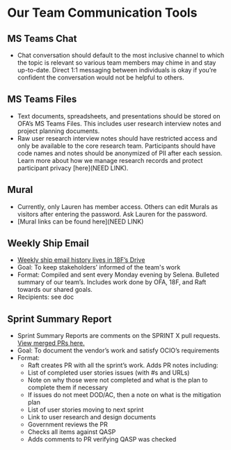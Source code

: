 # Our Team Communication Tools  
 

## MS Teams Chat 

- Chat conversation should default to the most inclusive channel to which the topic is relevant so various team members may chime in and stay up-to-date. Direct 1:1 messaging between individuals is okay if you’re confident the conversation would not be helpful to others. 


## MS Teams Files 

- Text documents, spreadsheets, and presentations should be stored on OFA’s MS Teams Files. This includes user research interview notes and project planning documents. 
- Raw user research interview notes should have restricted access and only be available to the core research team. Participants should have code names and notes should be anonymized of PII after each session. Learn more about how we manage research records and protect participant privacy [here](NEED LINK).


## Mural  

- Currently, only Lauren has member access. Others can edit Murals as visitors after entering the password. Ask Lauren for the password.
- [Mural links can be found here](NEED LINK)
 

## Weekly Ship Email 

- [Weekly ship email history lives in 18F’s Drive](https://docs.google.com/document/d/1QHSdnv4E68FBUC3vkHApgJIJ3zP2C5v9RUNszoeyHZk/edit) 
- Goal: To keep stakeholders’ informed of the team's work 
- Format: Compiled and sent every Monday evening by Selena. Bulleted summary of our team’s. Includes work done by OFA, 18F, and Raft towards our shared goals.  
- Recipients: see doc 

 
## Sprint Summary Report 

- Sprint Summary Reports are comments on the SPRINT X pull requests. [View merged PRs here.](https://github.com/HHS/TANF-app/pulls?q=is%3Apr+is%3Amerged)
- Goal: To document the vendor’s work and satisfy OCIO’s requirements 
- Format:  
  - Raft creates PR with all the sprint’s work. Adds PR notes including: 
  - List of completed user stories issues (with #s and URLs)  
  - Note on why those were not completed and what is the plan to complete them if necessary 
  - If issues do not meet DOD/AC, then a note on what is the mitigation plan  
  - List of user stories moving to next sprint 
  - Link to user research and design documents 
  - Government reviews the PR 
  - Checks all items against QASP 
  - Adds comments to PR verifying QASP was checked
